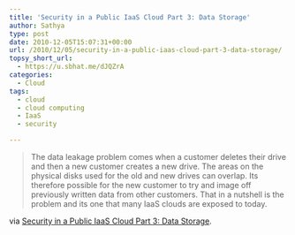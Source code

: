 ```yaml
---
title: 'Security in a Public IaaS Cloud Part 3: Data Storage'
author: Sathya
type: post
date: 2010-12-05T15:07:31+00:00
url: /2010/12/05/security-in-a-public-iaas-cloud-part-3-data-storage/
topsy_short_url:
  - https://u.sbhat.me/dJQZrA
categories:
  - Cloud
tags:
  - cloud
  - cloud computing
  - IaaS
  - security

---
```

> The data leakage problem comes when a customer deletes their drive and then a new customer creates a new drive. The areas on the physical disks used for the old and new drives can overlap. Its therefore possible for the new customer to try and image off previously written data from other customers. That in a nutshell is the problem and its one that many IaaS clouds are exposed to today.

via [Security in a Public IaaS Cloud Part 3: Data Storage][1].

 [1]: https://cloudsigma.com/en/blog/2010/12/04/15-security-in-the-cloud-data-storage